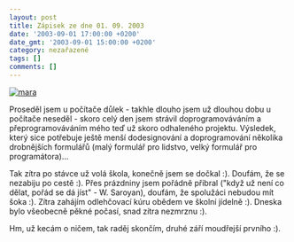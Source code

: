```yaml
---
layout: post
title: Zápisek ze dne 01. 09. 2003
date: '2003-09-01 17:00:00 +0200'
date_gmt: '2003-09-01 15:00:00 +0200'
category: nezařazené
tags: []
comments: []
---
```

<p>
<div >  <a href="/%base_url%/assets/old-images/mara2.jpg"><img alt="mara" src="%base_url%/assets/old-images/mara2.jpg"></a>  </div>
<p>Proseděl jsem u počítače důlek - takhle dlouho jsem už dlouhou dobu u počítače neseděl - skoro celý den  jsem strávil doprogramováváním a přeprogramováváním mého teď už skoro odhaleného projektu. Výsledek, který  sice potřebuje ještě menší dodesignování a doprogramování několika drobnějších formulářů (malý formulář pro lidstvo,  velký formulář pro programátora)...</p>
<p>Tak zítra po stávce už volá škola, konečně jsem se dočkal :). Doufám, že se nezabiju po cestě :). Přes prázdniny  jsem pořádně přibral ("když už není co dělat, pořád se dá jíst" - W. Saroyan), doufám, že spolužáci nebudou mít šoka :).  Zítra zahájím odlehčovací kúru obědem ve školní jídelně :). Dneska bylo všeobecně pěkné počasí, snad zítra nezmrznu :).
<p>Hm, už kecám o ničem, tak raděj skončím, druhé září moudřejší prvního :).</p>
